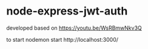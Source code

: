 # node-express-jwt-auth

developed based on https://youtu.be/WsRBmwNkv3Q

to start
nodemon start
http://localhost:3000/

